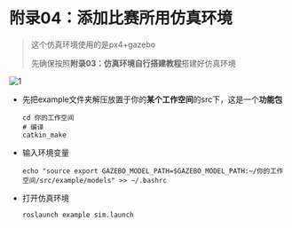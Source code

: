 # 附录04：添加比赛所用仿真环境

> 这个仿真环境使用的是px4+gazebo
>
> 先确保按照**附录03：仿真环境自行搭建教程**搭建好仿真环境

![1](C:\Users\70loKirin\Downloads\1.png)

* 先把example文件夹解压放置于你的**某个工作空间**的src下，这是一个**功能包**

  ```
  cd 你的工作空间
  # 编译
  catkin_make
  ```

* 输入环境变量

  ```
  echo "source export GAZEBO_MODEL_PATH=$GAZEBO_MODEL_PATH:~/你的工作空间/src/example/models" >> ~/.bashrc
  ```

* 打开仿真环境

  ```
  roslaunch example sim.launch
  ```

  
